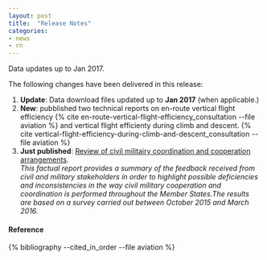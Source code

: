```yaml
---
layout: post
title:  "Release Notes"
categories:
- news
- rn
---
```


Data updates up to Jan 2017.

The following changes have been delivered in this release:

1. **Update**: Data download files updated up to **Jan 2017** (when applicable.)
1. **New**: pubblished two technical reports on en-route vertical flight efficiency
   {% cite en-route-vertical-flight-efficiency_consultation --file aviation  %} and
   vertical flight efficienty during climb and descent.
   {% cite vertical-flight-efficiency-during-climb-and-descent_consultation --file aviation  %}
 1. **Just published**: [Review of civil militairy coordination and cooperation arrangements](http://www.eurocontrol.int/sites/default/files/content/documents/single-sky/pru/publications/other/Review-of-Civil-Military-cooperation-and-coordination-DEC-2016.pdf).<br>
   *This factual report provides a summary of the feedback received from civil and military stakeholders  in order to highlight possible deficiencies and inconsistencies in the way civil military cooperation and coordination is performed throughout the Member States.The results are based on a survey carried out between October 2015 and March 2016.*


#### Reference

{% bibliography --cited_in_order --file aviation %}
